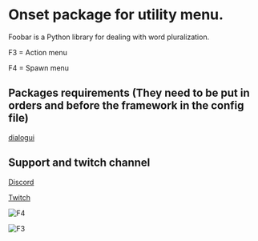 # Onset package for utility menu.
Foobar is a Python library for dealing with word pluralization.

F3 = Action menu

F4 = Spawn menu

## Packages requirements (They need to be put in orders and before the framework in the config file)

[dialogui](httpsdddd//pip.pypa.io/en/stable/)

## Support and twitch channel

[Discord](https://discord.gg/EgWFBDW)

[Twitch](https://www.twitch.tv/tex_fr)




![F4](https://i.imgur.com/aRVRnMH.png)

![F3](https://i.imgur.com/4KiEVZA.png)



